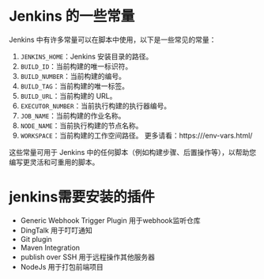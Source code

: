 # Jenkins 的一些常量
Jenkins 中有许多常量可以在脚本中使用，以下是一些常见的常量：
1.  `JENKINS_HOME`：Jenkins 安装目录的路径。
2.  `BUILD_ID`：当前构建的唯一标识符。
3.  `BUILD_NUMBER`：当前构建的编号。
4.  `BUILD_TAG`：当前构建的唯一标签。
5.  `BUILD_URL`：当前构建的 URL。
6.  `EXECUTOR_NUMBER`：当前执行构建的执行器编号。
7.  `JOB_NAME`：当前构建的作业名称。
8.  `NODE_NAME`：当前执行构建的节点名称。
9.  `WORKSPACE`：当前构建的工作空间路径。
更多请看：https://<jenkins-server-url>/env-vars.html/

这些常量可用于 Jenkins 中的任何脚本（例如构建步骤、后置操作等），以帮助您编写更灵活和可重用的脚本。
# jenkins需要安装的插件
- Generic Webhook Trigger Plugin 用于webhook监听仓库
- DingTalk 用于叮叮通知
- Git plugin 
- Maven Integration
- publish over SSH 用于远程操作其他服务器
- NodeJs 用于打包前端项目
